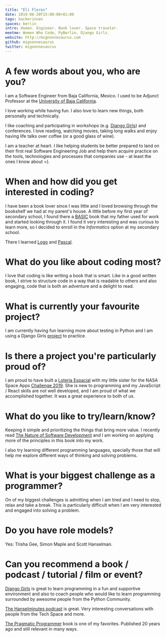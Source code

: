 ```yaml
---
title: "Eli Flores"
date: 2019-06-20T15:00:00+01:00
tags: hackerinnen
spaces: berlin
intro: Human. Engineer. Book lover. Space traveler.
meetme: Women Who Code, PyBerlin, Django Girls.
website: http://mignonnesaurus.com
github: mignonnesaurus
twitter: mignonnesaurus
---
```


# A few words about you, who are you?

I am a Software Engineer from Baja California, Mexico. I used to be Adjunct Professor at the [University of Baja California](http://www.uabc.mx/).

I love working while having fun. I also love to learn new things, both personally and technically.

I like coaching and participating in workshops (e.g. [Django Girls](https://djangogirls.org/)) and conferences. I love reading, watching movies, taking long walks and enjoy having life talks over coffee (or a good glass of wine).

I am a teacher at heart. I like helping students be better prepared to land on their first real Software Engineering Job and help them acquire practice on the tools, technologies and processes that companies use - at least the ones I know about =).

# When and how did you get interested in coding?

I have been a book lover since I was little and I loved browsing through the bookshelf we had at my parent's house. A little before my first year of secondary school, I found there a [BASIC](https://en.wikipedia.org/wiki/BASIC) book that my father used for work and started looking through it. I found it very interesting and was curious to learn more, so I decided to enroll in the _Informatics_ option at my secondary school.

There I learned [Logo](https://en.wikipedia.org/wiki/Logo_programming_language) and [Pascal](https://en.wikipedia.org/wiki/Pascal_programming_language).

# What do you like about coding most?

I love that coding is like writing a book that is smart. Like in a good written book, I strive to structure code in a way that is readable to others and also engaging, code that is both an adventure and a delight to read.

# What is currently your favourite project?

I am currently having fun learning more about testing in Python and I am using a Django Girls [project](https://github.com/mignonnesaurus/my-first-blog) to practice.

# Is there a project you're particularly proud of?

I am proud to have built a [Loteria Espacial](https://github.com/mignonnesaurus/loteria-espacial) with my little sister for the NASA Space Apps [Challenge 2019](https://2019.spaceappschallenge.org/). She is new to programming and my JavaScript / React skills are not well developed, and I am proud of what we accomplished together. It was a great experience to both of us.

# What do you like to try/learn/know?

Keeping it simple and prioritizing the things that bring more value. I recently read [The Nature of Software Development](https://www.goodreads.com/book/show/23333088-the-nature-of-software-development) and I am working on applying more of the principles in this book into my work.

I also try learning different programming languages, specially those that will help me explore different ways of thinking and solving problems.

# What is your biggest challenge as a programmer?

On of my biggest challenges is admitting when I am tired and I need to stop, relax and take a break. This is particularly difficult when I am very interested and engaged into solving a problem.

# Do you have role models?

Yes: Trisha Gee, Simon Maple and Scott Hanselman.

# Can you recommend a book / podcast / tutorial / film or event?

[Django Girls](http://djangogirls.org) is great to learn programming in a fun and supportive environment and also to coach people who would like to learn programming surrounded by awesome people from the Python Community.

[The Hanselminutes podcast](https://www.hanselminutes.com/) is great. Very interesting conversations with people from the Tech Space and more.

[The Pragmatic Programmer](https://www.goodreads.com/book/show/4099.The_Pragmatic_Programmer) book is one of my favorites. Published 20 years ago and still relevant in many ways.
